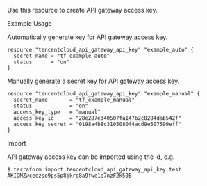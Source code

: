 Use this resource to create API gateway access key.

Example Usage

Automatically generate key for API gateway access key.

```hcl
resource "tencentcloud_api_gateway_api_key" "example_auto" {
  secret_name = "tf_example_auto"
  status      = "on"
}
```

Manually generate a secret key for API gateway access key.

```hcl
resource "tencentcloud_api_gateway_api_key" "example_manual" {
  secret_name       = "tf_example_manual"
  status            = "on"
  access_key_type   = "manual"
  access_key_id     = "28e287e340507fa147b2c8284dab542f"
  access_key_secret = "0198a4b8c3105080f4acd9e507599eff"
}
```
Import

API gateway access key can be imported using the id, e.g.

```
$ terraform import tencentcloud_api_gateway_api_key.test AKIDMZwceezso9ps5p8jkro8a9fwe1e7nzF2k50B
```